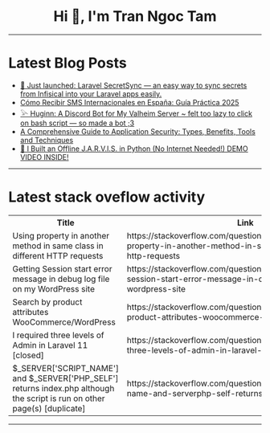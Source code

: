 <h1 align="center">Hi 👋, I'm Tran Ngoc Tam</h1>

---

# Latest Blog Posts 
<!-- BLOG-POST-LIST:START -->
- [🚀 Just launched: Laravel SecretSync — an easy way to sync secrets from Infisical into your Laravel apps easily.](https://dev.to/umarjimoh/just-launched-laravel-secretsync-an-easy-way-to-sync-secrets-from-infisical-into-your-laravel-3ccj)
- [Cómo Recibir SMS Internacionales en España: Guía Práctica 2025](https://dev.to/grizzly_sms/como-recibir-sms-internacionales-en-espana-guia-practica-2025-44pn)
- [𓅪 Huginn: A Discord Bot for My Valheim Server ~ felt too lazy to click on bash script — so made a bot ;3](https://dev.to/pratyush_soni_853633e1553/huginn-a-discord-bot-for-my-valheim-server-felt-too-lazy-to-click-on-bash-script-so-made-a-42l8)
- [A Comprehensive Guide to Application Security: Types, Benefits, Tools and Techniques](https://dev.to/wininlife_academy_14d5cee/a-comprehensive-guide-to-application-security-types-benefits-tools-and-techniques-7ja)
- [🚀 I Built an Offline J.A.R.V.I.S. in Python &lpar;No Internet Needed!&rpar; DEMO VIDEO INSIDE!](https://dev.to/mohamed-riham/i-built-an-offline-jarvis-in-python-no-internet-needed-demo-video-inside-4bhn)
<!-- BLOG-POST-LIST:END -->

---

# Latest stack oveflow activity
<table>
  <tr><th>Title</th><th>Link</th></tr>
  <!-- STACKOVERFLOW:START --><tr><td>Using property in another method in same class in different HTTP requests</td><td>https://stackoverflow.com/questions/79638401/using-property-in-another-method-in-same-class-in-different-http-requests</td></tr><tr><td>Getting Session start error message in debug log file on my WordPress site</td><td>https://stackoverflow.com/questions/79638276/getting-session-start-error-message-in-debug-log-file-on-my-wordpress-site</td></tr><tr><td>Search by product attributes WooCommerce/WordPress</td><td>https://stackoverflow.com/questions/79638162/search-by-product-attributes-woocommerce-wordpress</td></tr><tr><td>I required three levels of Admin in Laravel 11 [closed]</td><td>https://stackoverflow.com/questions/79637929/i-required-three-levels-of-admin-in-laravel-11</td></tr><tr><td>$_SERVER[&#39;SCRIPT_NAME&#39;] and $_SERVER[&#39;PHP_SELF&#39;] returns index.php although the script is run on other page&lpar;s&rpar; [duplicate]</td><td>https://stackoverflow.com/questions/79637734/serverscript-name-and-serverphp-self-returns-index-php-although-the</td></tr><!-- STACKOVERFLOW:END -->
</table>

---


